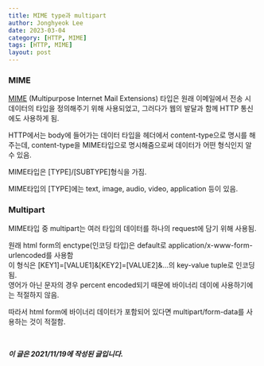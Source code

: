 ```yaml
---
title: MIME type과 multipart
author: Jonghyeok Lee
date: 2023-03-04
category: [HTTP, MIME]
tags: [HTTP, MIME]
layout: post
---
```



### MIME

[MIME][1] (Multipurpose Internet Mail Extensions) 타입은 원래 이메일에서 전송 시 데이터의 타입을 정의해주기 위해 사용되었고,
그러다가 웹의 발달과 함께 HTTP 통신에도 사용하게 됨.

HTTP에서는 body에 들어가는 데이터 타입을 헤더에서 content-type으로 명시를 해주는데,
content-type을 MIME타입으로 명시해줌으로써 데이터가 어떤 형식인지 알 수 있음.

MIME타입은 [TYPE]/[SUBTYPE]형식을 가짐.

MIME타입의 [TYPE]에는 text, image, audio, video, application 등이 있음.


### Multipart

MIME타입 중 multipart는 여러 타입의 데이터를 하나의 request에 담기 위해 사용됨.

원래 html form의 enctype(인코딩 타입)은 default로 application/x-www-form-urlencoded를 사용함  
이 형식은 [KEY1]=[VALUE1]&[KEY2]=[VALUE2]&...의 key-value tuple로 인코딩됨.    
영어가 아닌 문자의 경우 percent encoded되기 때문에 바이너리 데이에 사용하기에는 적절하지 않음.

따라서 html form에 바이너리 데이터가 포함되어 있다면 multipart/form-data를 사용하는 것이 적절함.


<br>

***이 글은 2021/11/19에 작성된 글입니다.***

[1]: https://developer.mozilla.org/ko/docs/Web/HTTP/Basics_of_HTTP/MIME_types
